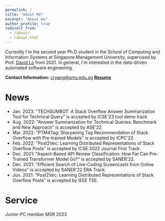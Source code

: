 ```yaml
---
permalink: /
title: "About Me"
excerpt: "About me"
author_profile: true
redirect_from: 
  - /about/
  - /about.html
---
```

Currently I'm the second year Ph.D student in the School of Computing and Information Systems at Singapore Management University, supervised by Prof. [David Lo](http://www.mysmu.edu/faculty/davidlo/) from 2021. In general, I'm interested in the data-driven automated software engineering.

**Contact Information:** <cryang@smu.edu.sg>   [**Resume**](http://autumn-city.github.io/files/resume.pdf)

# News

+ Jan. 2023: "TECHSUMBOT: A Stack Overflow Answer
  Summarization Tool for Technical Query" is accepted by ICSE'23 tool demo track
+ Aug. 2022: "Answer Summarization for Technical Queries: Benchmark and New Approach" is accepted by ASE'22
+ Mar. 2022: "PTM4Tag: Sharpening Tag Recommendation of Stack Overflow with Pre-trained Models" is accepted by ICPC'22.
+ Feb. 2022: "Post2Vec: Learning Distributed Representations of Stack Overflow Posts" is accepted by ICSE 2022 Journal First Track.
+ Dec. 2021: "Aspect-Based API Review Classification: How Far Can Pre-Trained Transformer Model Go?" is accepted by SANER'22.
+ Dec. 2021: "Efficient Search of Live-Coding Screencasts from Online Videos" is accepted by SANER'22 ERA Track.
+ Jun. 2021: "Post2Vec: Learning Distributed Representations of Stack Overflow Posts" is accepted by IEEE TSE.

# Service

Junior-PC member MSR 2023
